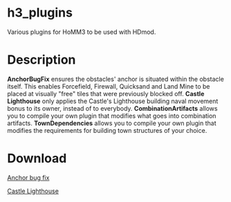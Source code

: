 # h3_plugins
Various plugins for HoMM3 to be used with HDmod.

# Description
**AnchorBugFix** ensures the obstacles' anchor is situated within the obstacle itself. This enables Forcefield, Firewall, Quicksand and Land Mine to be placed at visually "free" tiles that were previously blocked off.
**Castle Lighthouse** only applies the Castle's Lighthouse building naval movement bonus to its owner, instead of to everybody.
**CombinationArtifacts** allows you to compile your own plugin that modifies what goes into combination artifacts.
**TownDependencies** allows you to compile your own plugin that modifies the requirements for building town structures of your choice.

# Download
[Anchor bug fix](https://github.com/RoseKavalier/h3_plugins/blob/master/Release/AnchorBugFix.dll)

[Castle Lighthouse](https://github.com/RoseKavalier/h3_plugins/blob/master/Release/Castle_lighthouse.dll)
